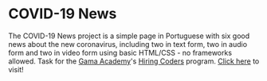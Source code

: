 # COVID-19 News

The COVID-19 News project is a simple page in Portuguese with six good news about the new coronavirus, including two in text form, two in audio form and two in video form using basic HTML/CSS - no frameworks allowed. Task for the [Gama Academy](https://gama.academy/)'s [Hiring Coders](https://hiringcoders.gama.academy/) program.
[Click here](https://tender-curie-2fdd8b.netlify.app) to visit!
